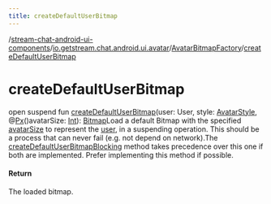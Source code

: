 ```yaml
---
title: createDefaultUserBitmap
---
```

/[stream-chat-android-ui-components](../../index.md)/[io.getstream.chat.android.ui.avatar](../index.md)/[AvatarBitmapFactory](index.md)/[createDefaultUserBitmap](createDefaultUserBitmap.md)  
  
  
  
# createDefaultUserBitmap  
open suspend fun [createDefaultUserBitmap](createDefaultUserBitmap.md)(user: User, style: [AvatarStyle](../AvatarStyle/index.md), @[Px](https://developer.android.com/reference/kotlin/androidx/annotation/Px.html)()avatarSize: [Int](https://kotlinlang.org/api/latest/jvm/stdlib/kotlin/-int/index.html)): [Bitmap](https://developer.android.com/reference/kotlin/android/graphics/Bitmap.html)Load a default Bitmap with the specified [avatarSize](createDefaultUserBitmap.md) to represent the [user](createDefaultUserBitmap.md), in a suspending operation. This should be a process that can never fail (e.g. not depend on network).The [createDefaultUserBitmapBlocking](createDefaultUserBitmapBlocking.md) method takes precedence over this one if both are implemented. Prefer implementing this method if possible.  
  
#### Return  
The loaded bitmap.
